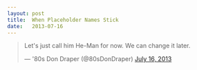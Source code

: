 ```yaml
---
layout: post
title:  When Placeholder Names Stick
date:   2013-07-16
---
```


<blockquote class="twitter-tweet" lang="en"><p>Let&#39;s just call him He-Man for now. We can change it later.</p>&mdash; &#39;80s Don Draper (@80sDonDraper) <a href="https://twitter.com/80sDonDraper/status/357189571705970690">July 16, 2013</a></blockquote>
<script async src="//platform.twitter.com/widgets.js" charset="utf-8"></script>